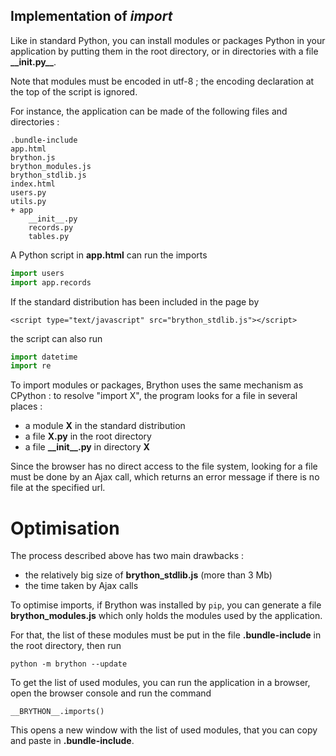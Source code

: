 Implementation of _import_
--------------------------

Like in standard Python, you can install modules or packages Python in your 
application by putting them in the root directory, or in directories with a 
file __\_\_init.py\_\___.

Note that modules must be encoded in utf-8 ; the encoding declaration at the 
top of the script is ignored.

For instance, the application can be made of the following files and
directories :

    .bundle-include
    app.html
    brython.js
    brython_modules.js
    brython_stdlib.js
    index.html
    users.py
    utils.py
    + app
        __init__.py
        records.py
        tables.py

A Python script in __app.html__ can run the imports

```python
import users
import app.records
```

If the standard distribution has been included in the page by

    <script type="text/javascript" src="brython_stdlib.js"></script>

the script can also run

```python
import datetime
import re
```

To import modules or packages, Brython uses the same mechanism as CPython : to 
resolve "import X", the program looks for a file in several places :

- a module __X__ in the standard distribution
- a file __X.py__ in the root directory
- a file __\_\_init\_\_.py__ in directory __X__

Since the browser has no direct access to the file system, looking for a file 
must be done by an Ajax call, which returns an error message if there is no 
file at the specified url.

Optimisation
============
The process described above has two main drawbacks :

- the relatively big size of __brython_stdlib.js__ (more than 3 Mb)
- the time taken by Ajax calls

To optimise imports, if Brython was installed by `pip`, you can generate
a file __brython_modules.js__ which only holds the modules used by the 
application.

For that, the list of these modules must be put in the file __.bundle-include__ 
in the root directory, then run

`python -m brython --update`

To get the list of used modules, you can run the application in a browser, 
open the browser console and run the command

`__BRYTHON__.imports()`

This opens a new window with the list of used modules, that you can copy and
paste in __.bundle-include__.
